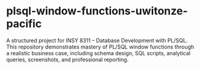 # plsql-window-functions-uwitonze-pacific
A structured project for INSY 8311 – Database Development with PL/SQL. This repository demonstrates mastery of PL/SQL window functions through a realistic business case, including schema design, SQL scripts, analytical queries, screenshots, and professional reporting.

